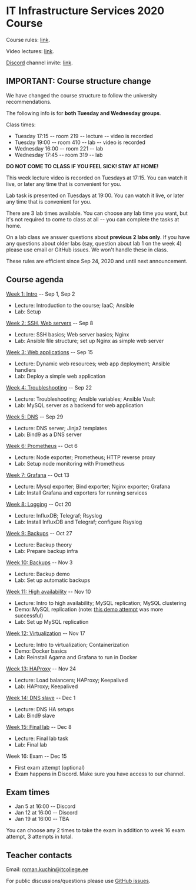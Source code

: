 # IT Infrastructure Services 2020 Course

Course rules: [link](rules.md).

Video lectures: [link](https://echo360.org.uk/section/d36fa51a-ee53-42cd-885e-11a2d2fd0638/public).

[Discord](https://discord.com/download) channel invite: [link](https://discord.gg/pyy2zN).


## IMPORTANT: Course structure change

We have changed the course structure to follow the university recommendations.

The following info is for **both Tuesday and Wednesday groups**.

Class times:

 - Tuesday 17:15 -- room 219 -- lecture -- video is recorded
 - Tuesday 19:00 -- room 410 -- lab -- video is recorded
 - Wednesday 16:00 -- room 221 -- lab
 - Wednesday 17:45 -- room 319 -- lab

**DO NOT COME TO CLASS IF YOU FEEL SICK! STAY AT HOME!**

This week lecture video is recorded on Tuesdays at 17:15. You can watch it live,
or later any time that is convenient for you.

Lab task is presented on Tuesdays at 19:00. You can watch it live, or later any
time that is convenient for you.

There are 3 lab times available. You can choose any lab time you want, but it's
not required to come to class at all -- you can complete the tasks at home.

On a lab class we answer questions about **previous 2 labs only**. If you have
any questions about older labs (say, question about lab 1 on the week 4) please
use email or GitHub issues. We won't handle these in class.

These rules are efficient since Sep 24, 2020 and until next announcement.


## Course agenda

[Week 1: Intro](./01-intro) --  Sep 1, Sep 2
 - Lecture: Introduction to the course; IaaC; Ansible
 - Lab: Setup

[Week 2: SSH, Web servers](./02-web-server) -- Sep 8
 - Lecture: SSH basics; Web server basics; Nginx
 - Lab: Ansible file structure; set up Nginx as simple web server

[Week 3: Web applications](./03-web-app) -- Sep 15
 - Lecture: Dynamic web resources; web app deployment; Ansible handlers
 - Lab: Deploy a simple web application

[Week 4: Troubleshooting](./04-troubleshooting) -- Sep 22
 - Lecture: Troubleshooting; Ansible variables; Ansible Vault
 - Lab: MySQL server as a backend for web application

[Week 5: DNS](./05-dns-server) -- Sep 29
 - Lecture: DNS server; Jinja2 templates
 - Lab: Bind9 as a DNS server

[Week 6: Prometheus](./06-prometheus) -- Oct 6
 - Lecture: Node exporter; Prometheus; HTTP reverse proxy
 - Lab: Setup node monitoring with Prometheus

[Week 7: Grafana](./07-grafana) -- Oct 13
 - Lecture: Mysql exporter; Bind exporter; Nginx exporter; Grafana
 - Lab: Install Grafana and exporters for running services

[Week 8: Logging](./08-logging) -- Oct 20
 - Lecture: InfluxDB; Telegraf; Rsyslog
 - Lab: Install InfluxDB and Telegraf; configure Rsyslog

[Week 9: Backups](./09-backups) -- Oct 27
 - Lecture: Backup theory
 - Lab: Prepare backup infra

[Week 10: Backups](./10-backups) -- Nov 3
 - Lecture: Backup demo
 - Lab: Set up automatic backups

[Week 11: High availability](./11-mysql-ha) -- Nov 10
 - Lecture: Intro to high availability; MySQL replication; MySQL clustering
 - Demo: MySQL replication (note: [this demo attempt](https://echo360.org.uk/lesson/G_bc7a1c9b-4127-4fbc-aace-65bb8ba6ab20_af86ccbe-eff5-431e-a67f-29fb6e1240d8_2020-11-11T16:00:00.000_2020-11-11T17:35:00.000/classroom?focus=Video) was more successful)
 - Lab: Set up MySQL replication

[Week 12: Virtualization](./12-docker) -- Nov 17
 - Lecture: Intro to virtualization; Containerization
 - Demo: Docker basics
 - Lab: Reinstall Agama and Grafana to run in Docker

[Week 13: HAProxy](./13-haproxy) -- Nov 24
 - Lecture: Load balancers; HAProxy; Keepalived
 - Lab: HAProxy; Keepalived

[Week 14: DNS slave](./14-bind-slave) -- Dec 1
 - Lecture: DNS HA setups
 - Lab: Bind9 slave

[Week 15: Final lab](./exam) -- Dec 8
 - Lecture: Final lab task
 - Lab: Final lab

Week 16: Exam -- Dec 15
 - First exam attempt (optional)
 - Exam happens in Discord. Make sure you have access to our channel.

## Exam times

 - Jan 5 at 16:00 -- Discord
 - Jan 12 at 16:00 -- Discord
 - Jan 19 at 16:00 -- TBA

You can choose any 2 times to take the exam in addition to week 16 exam attempt, 3 attempts in total.

## Teacher contacts

Email: roman.kuchin@itcollege.ee

For public discussions/questions please use [GitHub issues](https://github.com/romankuchin/ica0002-2020/issues).
